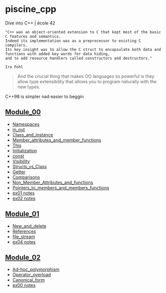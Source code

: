 # piscine_cpp
Dive into C++ | école 42



```
"C++ was an object-oriented extension to C that kept most of the basic C features and semantics.
Indeed its implementation was as a preprocessor to existing C compilers.
Its key insight was to allow the C struct to encapsulate both data and
functions with added key words for data hiding,
and to add resource handlers called constructors and destructors."

Ira Pohl
```



> And the crucial thing that makes OO languages so powerful is they allow type extensibility that allows you to program naturally with the new types.




C++98 is simpler nad easier to beggin



## [Module_00](https://github.com/paulahemsi/piscine_cpp/blob/main/module_00)

* [Namespaces](https://github.com/paulahemsi/piscine_cpp/blob/main/module_00/README.md#Namespaces)
* [in_out](https://github.com/paulahemsi/piscine_cpp/blob/main/module_00/README.md#in_out)
* [Class_and_instance](https://github.com/paulahemsi/piscine_cpp/blob/main/module_00/README.md#Class_and_instance)
* [Member_attributes_and_member_functions](https://github.com/paulahemsi/piscine_cpp/blob/main/module_00/README.md#Member_attributes_and_member_functions)
* [This](https://github.com/paulahemsi/piscine_cpp/blob/main/module_00/README.md#This)
* [Initialization](https://github.com/paulahemsi/piscine_cpp/blob/main/module_00/README.md#Initialization)
* [const](https://github.com/paulahemsi/piscine_cpp/blob/main/module_00/README.md#const)
* [Visibility](https://github.com/paulahemsi/piscine_cpp/blob/main/module_00/README.md#Visibility)
* [Structs_vs_Class](https://github.com/paulahemsi/piscine_cpp/blob/main/module_00/README.md#Structs_vs_Class)
* [Getter](https://github.com/paulahemsi/piscine_cpp/blob/main/module_00/README.md#Getter)
* [Comparisons](https://github.com/paulahemsi/piscine_cpp/blob/main/module_00/README.md#Comparisons)
* [Non_Member_Attributes_and_functions](https://github.com/paulahemsi/piscine_cpp/blob/main/module_00/README.md#Non_Member_Attributes_and_functions)
* [Pointers_to_members_and_members_functions](https://github.com/paulahemsi/piscine_cpp/blob/main/module_00/README.md#Pointers_to_members_and_members_functions)
* [ex01 notes](https://github.com/paulahemsi/piscine_cpp/blob/main/module_00/README.md#ex01)
* [ex02 notes](https://github.com/paulahemsi/piscine_cpp/blob/main/module_00/README.md#ex02)

## [Module_01](https://github.com/paulahemsi/piscine_cpp/blob/main/module_01)

* [New_and_delete](https://github.com/paulahemsi/piscine_cpp/blob/main/module_01/README.md#New_and_delete)
* [References](https://github.com/paulahemsi/piscine_cpp/blob/main/module_01/README.md#References)
* [file_stream](https://github.com/paulahemsi/piscine_cpp/blob/main/module_01/README.md#file_stream)
* [ex04 notes](https://github.com/paulahemsi/piscine_cpp/blob/main/module_01/README.md#ex04)

## [Module_02](https://github.com/paulahemsi/piscine_cpp/blob/main/module_02)

* [Ad-hoc_polymorphism](https://github.com/paulahemsi/piscine_cpp/blob/main/module_02/README.md#Ad-hoc_polymorphism)
* [Operator_overload](https://github.com/paulahemsi/piscine_cpp/blob/main/module_02/README.md#Operator_overload)
* [Canonical_form](https://github.com/paulahemsi/piscine_cpp/blob/main/module_02/README.md#Canonical_form)
* [ex00 notes](https://github.com/paulahemsi/piscine_cpp/blob/main/module_02/README.md#ex00)
